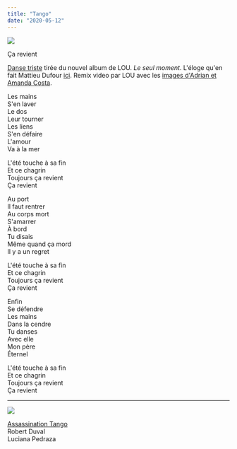 ```yaml
---
title: "Tango"
date: "2020-05-12"
---
```


[![](https://blog.atlant.is/wp-content/uploads/2020/05/lou-ca-revient.png)](https://www.youtube.com/watch?v=7k0S--IzHf8)

Ça revient

[Danse triste](https://www.youtube.com/watch?v=7k0S--IzHf8) tirée du nouvel album de LOU. _Le seul moment_. L'éloge qu'en fait Mattieu Dufour [ici](https://culturepopculture.com/2016/09/23/lou-ca-revient/). Remix video par LOU avec les [images d'Adrian et Amanda Costa](http://www.costango.com/).

Les mains  
S'en laver  
Le dos  
Leur tourner  
Les liens  
S'en défaire  
L'amour  
Va à la mer

L'été touche à sa fin  
Et ce chagrin  
Toujours ça revient  
Ça revient

Au port  
Il faut rentrer  
Au corps mort  
S'amarrer  
À bord  
Tu disais  
Même quand ça mord  
Il y a un regret

L'été touche à sa fin  
Et ce chagrin  
Toujours ça revient  
Ça revient

Enfin  
Se défendre  
Les mains  
Dans la cendre  
Tu danses  
Avec elle  
Mon père  
Éternel

L'été touche à sa fin  
Et ce chagrin  
Toujours ça revient  
Ça revient

* * *

[![](https://blog.atlant.is/wp-content/uploads/2020/05/assassination-tango.jpg)](https://www.youtube.com/watch?v=s7x7vOjfqD4)

[Assassination Tango](https://www.youtube.com/watch?v=s7x7vOjfqD4)  
Robert Duval  
Luciana Pedraza
